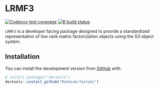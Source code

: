 
<!-- README.md is generated from README.Rmd. Please edit that file -->

# LRMF3

<!-- badges: start -->

[![Codecov test
coverage](https://codecov.io/gh/RoheLab/LRMF3/branch/master/graph/badge.svg)](https://codecov.io/gh/RoheLab/LRMF3?branch=master)
[![R build
status](https://github.com/RoheLab/LRMF3/workflows/R-CMD-check/badge.svg)](https://github.com/RoheLab/LRMF3/actions)
<!-- badges: end -->

`LRMF3` is a developer facing package designed to provide a standardized
representation of low rank matrix factorization objects using the S3
object system.

## Installation

You can install the development version from
[GitHub](https://github.com/) with:

``` r
# install.packages("devtools")
devtools::install_github("RoheLab/fastadi")
```
